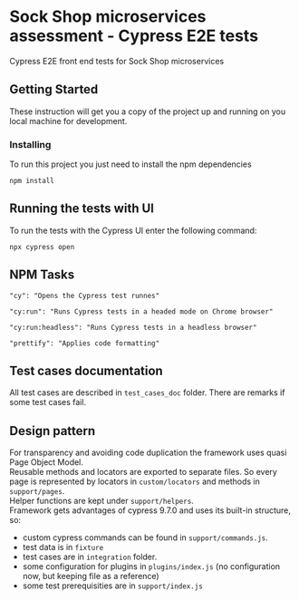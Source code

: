 # Sock Shop microservices assessment - Cypress E2E tests


Cypress E2E front end tests for Sock Shop microservices

## Getting Started

These instruction will get you a copy of the project up and running on you local machine for development.

### Installing

To run this project you just need to install the npm dependencies

```
npm install
```

## Running the tests with UI

To run the tests with the Cypress UI enter the following command:

```
npx cypress open
```

## NPM Tasks

```
"cy": "Opens the Cypress test runnes"

"cy:run": "Runs Cypress tests in a headed mode on Chrome browser"

"cy:run:headless": "Runs Cypress tests in a headless browser"

"prettify": "Applies code formatting"
```

## Test cases documentation

All test cases are described in `test_cases_doc` folder.
There are remarks if some test cases fail.

## Design pattern

For transparency and avoiding code duplication the framework uses quasi Page Object Model.<br />
Reusable methods and locators are exported to separate files. So every page is represented by locators in `custom/locators` and methods in `support/pages`.<br />
Helper functions are kept under `support/helpers`.<br />
Framework gets advantages of cypress 9.7.0 and uses its built-in structure, so:<br />
- custom cypress commands can be found in `support/commands.js`.<br />
- test data is in `fixture`<br />
- test cases are in `integration` folder.<br />
- some configuration for plugins in `plugins/index.js` (no configuration now, but keeping file as a reference)
- some test prerequisities are in `support/index.js`
